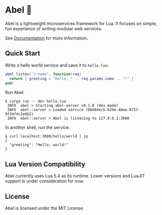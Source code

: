 # Abel 🐝

Abel is a lightweight microservices framework for Lua. It focuses on simple, fun experience of writing modular web services.

See [Documentation](https://hack3ric.github.io/abel-doc) for more information.

## Quick Start

Write a hello world service and save it to `hello.lua`:
```lua
abel.listen("/:name", function(req)
  return { greeting = "Hello, " .. req.params.name .. "!" }
end)
```

Run Abel:
```console
$ cargo run -- dev hello.lua
 INFO  abel > Starting abel-server v0.1.0 (dev mode)
 INFO  abel::server > Loaded service (0b684ecb-029e-40ee-8757-9f34fdc2e662)
 INFO  abel::server > Abel is listening to 127.0.0.1:3000
```

In another shell, run the service:
```console
$ curl localhost:3000/hello/world | jq
{
  "greeting": "Hello, world!"
}
```

## Lua Version Compatibility

Abel currently uses Lua 5.4 as its runtime. Lower versions and LuaJIT support is under consideration for now.

## License

Abel is licensed under the MIT License.
